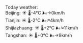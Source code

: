 Today weather:  
Beijing: ☀️ 🌡️-4°C 🌬️→0km/h  
Tianjin: ☀️ 🌡️-2°C 🌬️↗4km/h  
Shijiazhuang: ☀️ 🌡️+2°C 🌬️↘11km/h  
Tangshan: ☀️ 🌡️+0°C 🌬️→9km/h  

